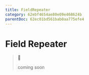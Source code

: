 ```yaml
---
title: FieldRepeater
category: 62ebf4654ae80e09e468624b
parentDoc: 62ec01bd561bab0aa775efe4
---
```


# Field Repeater
>🚧 
>
> coming soon
